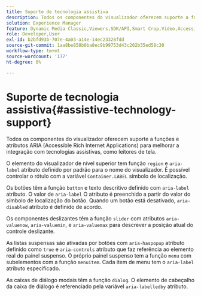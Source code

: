 ```yaml
---
title: Suporte de tecnologia assistiva
description: Todos os componentes do visualizador oferecem suporte a funções e atributos ARIA (Accessible Rich Internet Applications) para melhorar a integração com tecnologias assistivas, como leitores de tela.
solution: Experience Manager
feature: Dynamic Media Classic,Viewers,SDK/API,Smart Crop,Video,Accessibility
role: Developer,User
exl-id: b2bfd93b-707e-4a03-a14e-14ec23328fdd
source-git-commit: 1aa8be858b0ba8ec9b99753d43c202b35ed58c30
workflow-type: tm+mt
source-wordcount: '177'
ht-degree: 0%

---
```


# Suporte de tecnologia assistiva{#assistive-technology-support}

Todos os componentes do visualizador oferecem suporte a funções e atributos ARIA (Accessible Rich Internet Applications) para melhorar a integração com tecnologias assistivas, como leitores de tela.

O elemento do visualizador de nível superior tem função `region` e `aria-label` atributo definido por padrão para o nome do visualizador. É possível controlar o rótulo com a variável `Container.LABEL` símbolo de localização.

Os botões têm a função `button` e texto descritivo definido com `aria-label` atributo. O valor de `aria-label` O atributo é preenchido a partir do valor do símbolo de localização do botão. Quando um botão está desativado, `aria-disabled` atributo é definido de acordo.

Os componentes deslizantes têm a função `slider` com atributos `aria-valuenow`, `aria-valuemin`, e `aria-valuemax` para descrever a posição atual do controle deslizante.

As listas suspensas são ativadas por botões com `aria-haspopup` atributo definido como `true` e `aria-controls` atributo que faz referência ao elemento real do painel suspenso. O próprio painel suspenso tem a função `menu` com subelementos com a função `menuitem`. Cada item de menu tem o `aria-label` atributo especificado.

As caixas de diálogo modais têm a função `dialog`. O elemento de cabeçalho da caixa de diálogo é referenciado pela variável `aria-labelledby` atributo.
